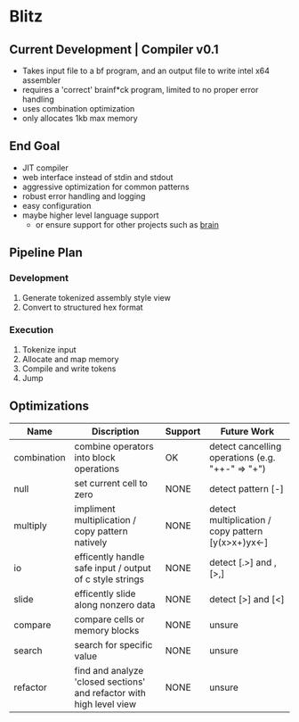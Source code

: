 # Blitz

## Current Development | Compiler v0.1

- Takes input file to a bf program, and an output file to write intel x64 assembler
- requires a 'correct' brainf*ck program, limited to no proper error handling
- uses combination optimization
- only allocates 1kb max memory

## End Goal

- JIT compiler
- web interface instead of stdin and stdout
- aggressive optimization for common patterns
- robust error handling and logging
- easy configuration
- maybe higher level language support
    - or ensure support for other projects such as [brain](https://github.com/brain-lang/brain)

## Pipeline Plan

### Development

1) Generate tokenized assembly style view
2) Convert to structured hex format

### Execution

1) Tokenize input
2) Allocate and map memory
3) Compile and write tokens
4) Jump

## Optimizations

| Name        | Discription                                                          | Support | Future Work                                        |
|-------------|----------------------------------------------------------------------|---------|----------------------------------------------------|
| combination | combine operators into block operations                              | OK      | detect cancelling operations (e.g. "++-" => "+")   |
| null        | set current cell to zero                                             | NONE    | detect pattern [-]                                 |
| multiply    | impliment multiplication / copy pattern natively                     | NONE    | detect multiplication / copy pattern [y(x>x+)yx<-] |
| io          | efficently handle safe input / output of c style strings             | NONE    | detect [.>] and ,[>,]                              |
| slide       | efficently slide along nonzero data                                  | NONE    | detect [>] and [<]                                 |
| compare     | compare cells or memory blocks                                       | NONE    | unsure                                             |
| search      | search for specific value                                            | NONE    | unsure                                             |
| refactor    | find and analyze 'closed sections' and refactor with high level view | NONE    | unsure                                             |
